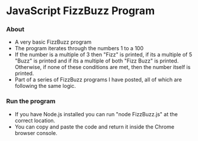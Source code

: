 # JavaScript FizzBuzz Program

### About

- A very basic FizzBuzz program
- The program iterates through the numbers 1 to a 100
- If the number is a multiple of 3 then "Fizz" is printed, if its a multiple of 5 "Buzz" is printed and if its a multiple of both "Fizz Buzz" is printed. Otherwise, if none of these conditions are met, then the number itself is printed.
- Part of a series of FizzBuzz programs I have posted, all of which are following the same logic.

### Run the program

- If you have Node.js installed you can run "node FizzBuzz.js" at the correct location.
- You can copy and paste the code and return it inside the Chrome browser console.
